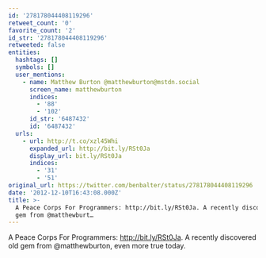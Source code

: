 ```yaml
---
id: '278178044408119296'
retweet_count: '0'
favorite_count: '2'
id_str: '278178044408119296'
retweeted: false
entities:
  hashtags: []
  symbols: []
  user_mentions:
    - name: Matthew Burton @matthewburton@mstdn.social
      screen_name: matthewburton
      indices:
        - '88'
        - '102'
      id_str: '6487432'
      id: '6487432'
  urls:
    - url: http://t.co/xzl45Whi
      expanded_url: http://bit.ly/RSt0Ja
      display_url: bit.ly/RSt0Ja
      indices:
        - '31'
        - '51'
original_url: https://twitter.com/benbalter/status/278178044408119296
date: '2012-12-10T16:43:08.000Z'
title: >-
  A Peace Corps For Programmers: http://bit.ly/RSt0Ja. A recently discovered old
  gem from @matthewburt…
---
```


A Peace Corps For Programmers: http://bit.ly/RSt0Ja. A recently discovered old gem from @matthewburton, even more true today.